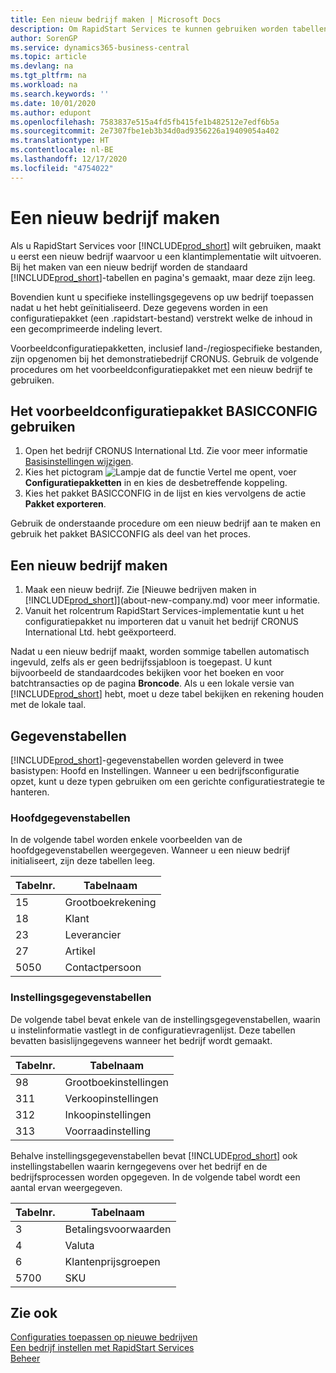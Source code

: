 ```yaml
---
title: Een nieuw bedrijf maken | Microsoft Docs
description: Om RapidStart Services te kunnen gebruiken worden tabellen en pagina's gemaakt, maar ze bevatten geen gegevens.
author: SorenGP
ms.service: dynamics365-business-central
ms.topic: article
ms.devlang: na
ms.tgt_pltfrm: na
ms.workload: na
ms.search.keywords: ''
ms.date: 10/01/2020
ms.author: edupont
ms.openlocfilehash: 7583837e515a4fd5fb415fe1b482512e7edf6b5a
ms.sourcegitcommit: 2e7307fbe1eb3b34d0ad9356226a19409054a402
ms.translationtype: HT
ms.contentlocale: nl-BE
ms.lasthandoff: 12/17/2020
ms.locfileid: "4754022"
---
```

# <a name="create-a-new-company"></a>Een nieuw bedrijf maken
Als u RapidStart Services voor [!INCLUDE[prod_short](includes/prod_short.md)] wilt gebruiken, maakt u eerst een nieuw bedrijf waarvoor u een klantimplementatie wilt uitvoeren. Bij het maken van een nieuw bedrijf worden de standaard [!INCLUDE[prod_short](includes/prod_short.md)]-tabellen en pagina's gemaakt, maar deze zijn leeg.

Bovendien kunt u specifieke instellingsgegevens op uw bedrijf toepassen nadat u het hebt geïnitialiseerd. Deze gegevens worden in een configuratiepakket (een .rapidstart-bestand) verstrekt welke de inhoud in een gecomprimeerde indeling levert.  

Voorbeeldconfiguratiepakketten, inclusief land-/regiospecifieke bestanden, zijn opgenomen bij het demonstratiebedrijf CRONUS. Gebruik de volgende procedures om het voorbeeldconfiguratiepakket met een nieuw bedrijf te gebruiken.  

## <a name="to-use-the-sample-basicconfig-configuration-package"></a>Het voorbeeldconfiguratiepakket BASICCONFIG gebruiken  
1. Open het bedrijf CRONUS International Ltd. Zie voor meer informatie [Basisinstellingen wijzigen](ui-change-basic-settings.md).
2. Kies het pictogram ![Lampje dat de functie Vertel me opent](media/ui-search/search_small.png "Vertel me wat u wilt doen"), voer **Configuratiepakketten** in en kies de desbetreffende koppeling.  
3. Kies het pakket BASICCONFIG in de lijst en kies vervolgens de actie **Pakket exporteren**.  

Gebruik de onderstaande procedure om een nieuw bedrijf aan te maken en gebruik het pakket BASICCONFIG als deel van het proces.  

## <a name="to-create-a-new-company"></a>Een nieuw bedrijf maken  
1. Maak een nieuw bedrijf. Zie [Nieuwe bedrijven maken in [!INCLUDE[prod_short](includes/prod_short.md)]](about-new-company.md) voor meer informatie.
2. Vanuit het rolcentrum RapidStart Services-implementatie kunt u het configuratiepakket nu importeren dat u vanuit het bedrijf CRONUS International Ltd. hebt geëxporteerd.

Nadat u een nieuw bedrijf maakt, worden sommige tabellen automatisch ingevuld, zelfs als er geen bedrijfssjabloon is toegepast. U kunt bijvoorbeeld de standaardcodes bekijken voor het boeken en voor batchtransacties op de pagina **Broncode**. Als u een lokale versie van [!INCLUDE[prod_short](includes/prod_short.md)] hebt, moet u deze tabel bekijken en rekening houden met de lokale taal.

## <a name="about-data-tables"></a>Gegevenstabellen
[!INCLUDE[prod_short](includes/prod_short.md)]-gegevenstabellen worden geleverd in twee basistypen: Hoofd en Instellingen. Wanneer u een bedrijfsconfiguratie opzet, kunt u deze typen gebruiken om een gerichte configuratiestrategie te hanteren.  

### <a name="master-data-tables"></a>Hoofdgegevenstabellen  
In de volgende tabel worden enkele voorbeelden van de hoofdgegevenstabellen weergegeven. Wanneer u een nieuw bedrijf initialiseert, zijn deze tabellen leeg.  

|Tabelnr.|Tabelnaam|  
|-------------------|--------------------|  
|15|Grootboekrekening|  
|18|Klant|  
|23|Leverancier|  
|27|Artikel|  
|5050|Contactpersoon|  

### <a name="setup-data-tables"></a>Instellingsgegevenstabellen  
De volgende tabel bevat enkele van de instellingsgegevenstabellen, waarin u instelinformatie vastlegt in de configuratievragenlijst. Deze tabellen bevatten basislijngegevens wanneer het bedrijf wordt gemaakt.  

|Tabelnr.|Tabelnaam|  
|-------------------|--------------------|  
|98|Grootboekinstellingen|  
|311|Verkoopinstellingen|  
|312|Inkoopinstellingen|  
|313|Voorraadinstelling|  

Behalve instellingsgegevenstabellen bevat [!INCLUDE[prod_short](includes/prod_short.md)] ook instellingstabellen waarin kerngegevens over het bedrijf en de bedrijfsprocessen worden opgegeven. In de volgende tabel wordt een aantal ervan weergegeven.  

|Tabelnr.|Tabelnaam|  
|-------------------|--------------------|  
|3|Betalingsvoorwaarden|  
|4|Valuta|  
|6|Klantenprijsgroepen|  
|5700|SKU|

  

## <a name="see-also"></a>Zie ook  
[Configuraties toepassen op nieuwe bedrijven](admin-apply-configuration-to-new-companies.md)  
[Een bedrijf instellen met RapidStart Services](admin-set-up-a-company-with-rapidstart.md)  
[Beheer](admin-setup-and-administration.md)
